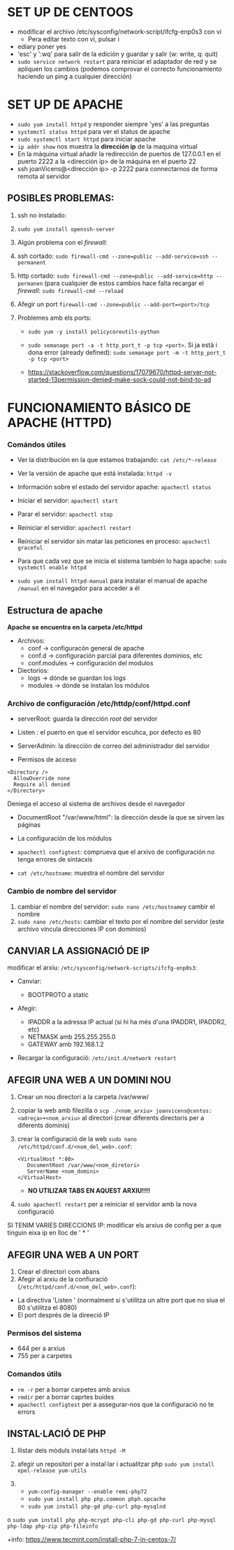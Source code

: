 # SET UP DE CENTOOS

- modificar el archivo /etc/sysconfig/network-script/ifcfg-enp0s3 con vi
  - Pera editar texto con vi, pulsar i
- ediary poner yes
- 'esc' y ':wq' para salir de la edición y guardar y salir (w: write, q: quit)
- `sudo service network restart` para reiniciar el adaptador de red y se apliquen los cambios
(podemos comprovar el correcto funcionamiento haciendo un ping a cualquier dirección)

# SET UP DE APACHE

- `sudo yum install httpd` y responder siempre 'yes' a las preguntas
- `systemctl status httpd` para ver el status de apache
- `sudo systemctl start httpd` para iniciar apache
- `ip addr show` nos muestra la **dirección ip** de la maquina virtual
- En la máquina virtual añadir la redirección de puertos de 127.0.0.1 en el puerto 2222 a la <dirección ip> de la máquina en el puerto 22
- ssh joanVicens@<dirección ip> -p 2222 para connectarnos de forma remota al servidor

## POSIBLES PROBLEMAS:
 1. ssh no instalado:
  1. `sudo yum install openssh-server`
 2. Algún problema con el *firewall*:
  1. ssh cortado: `sudo firewall-cmd --zone=public --add-service=ssh --permanent`
  2. http cortado: `sudo firewall-cmd --zone=public --add-service=http --permanen`
  (para cualquier de estos cambios hace falta recargar el *firewall*: `sudo firewall-cmd --reload`

  1. Afegir un port `firewall-cmd --zone=public --add-port=<port>/tcp `
  1. Problemes amb els ports:
      * `sudo yum -y install policycoreutils-python`
      * `sudo semanage port -a -t http_port_t -p tcp <port>`. Si ja està i dona error (already defined): `sudo semanage port -m -t http_port_t -p tcp <port>`

      * https://stackoverflow.com/questions/17079670/httpd-server-not-started-13permission-denied-make-sock-could-not-bind-to-ad

# FUNCIONAMIENTO BÁSICO DE APACHE (HTTPD)

### Comándos útiles
  - Ver la distribución en la que estamos trabajando: `cat /etc/*-release`
  - Ver la versión de apache que está instalada: `httpd -v`
  - Información sobre el estado del servidor apache: `apachectl status`
  - Iniciar el servidor: `apachectl start`
  - Parar el servidor: `apachectl stop`
  - Reiniciar el servidor: `apachectl restart`
  - Reiniciar el servidor sin matar las peticiones en proceso: `apachectl graceful`

 - Para que cada vez que se inicia el sistema también lo haga apache: `sudo systemctl enable httpd`
 - `sudo yum install httpd-manual` para instalar el manual de apache `/manual` en el navegador para acceder a él

## Estructura de apache

**Apache se encuentra en la carpeta /etc/httpd**

* Archivos:
  * conf -> configuracón general de apache
  * conf.d -> configuración parcial para diferentes dominios, etc
  * conf.modules -> configuración del modulos
* Diectorios:
  * logs -> dónde se guardan los logs
  * modules -> dónde se instalan los módulos


### Archivo de configuración /etc/httdp/conf/httpd.conf

* serverRoot: guarda la dirección *root* del servidor
* Listen <num>: el puerto en que el servidor escuhca, por defecto es 80
* ServerAdmin: la dirección de correo del administrador del servidor

* Permisos de acceso
```
<Directory />
  AllowOverride none
  Require all denied
</Directory>
```
  Deniega el acceso al sistema de archivos desde el navegador

* DocumentRoot "/var/www/html": la dirección desde la que se sirven las páginas

* *<IfModule />* La configuración de los módulos

* `apachectl configtest`: comprueva que el arxivo de configuración no tenga errores de sintacxis

* `cat /etc/hostname`: muestra el nombre del servidor

### Cambio de nombre del servidor

 1. cambiar el nombre del servidor: `sudo nano /etc/hostname`y cambir el nombre
 2. `sudo nano /etc/hosts`: cambiar el texto por el nombre del servidor (este archivo vincula direcciones IP con dominios)

## CANVIAR LA ASSIGNACIÓ DE IP
 modificar el arxiu: `/etc/sysconfig/network-scripts/ifcfg-enp0s3`:
 * Canviar:
   * BOOTPROTO a static
 * Afegir:
     * IPADDR a la adressa IP actual (si hi ha més d'una IPADDR1, IPADDR2, etc)
     * NETMASK amb 255.255.255.0
     * GATEWAY amb 192.168.1.2

* Recargar la configuració: `/etc/init.d/network restart`

## AFEGIR UNA WEB A UN DOMINI NOU
1. Crear un nou directori a la carpeta /var/www/
1. copiar la web amb filezilla o `scp ./<nom_arxiu> joanvicens@centos:<adreça>+<nom_arxiu>` al directori (crear diferents directoris per a diferents dominis)
1. crear la configuració de la web `sudo nano /etc/httpd/conf.d/<nom_del_web>.conf`:
    ```
    <VirtualHost *:80>
       DocumentRoot /var/www/<nom_diretori>
       ServerName <nom_domini>
    </VirtualHost>
    ```
    * **NO UTILIZAR TABS EN AQUEST ARXIU!!!!**

1. `sudo apachectl restart` per a reiniciar el servidor amb la nova configuració

SI TENIM VARIES DIRECCIONS IP:
modificar els arxius de config per a que tinguin eixa ip en lloc de ' * '

## AFEGIR UNA WEB A UN PORT
1. Crear el directori com abans
1. Afegir al arxiu de la confiuració (`/etc/httpd/conf.d/<nom_del_web>.conf`):
  + La directiva 'Listen <port>' (normalment si s'utilitza un altre port que no siua el 80 s'utilitza el 8080)
  + El port després de la direeció IP


### Permisos del sistema
* 644 per a arxius
* 755 per a carpetes

### Comandos útils
* `rm -r` per a borrar carpetes amb arxius
* `rmdir` per a borrar caprtes buides
* `apachectl configtest` per a assegurar-nos que la configuració no te errors

## INSTAL·LACIÓ DE PHP

1. llistar dels mòduls instal·lats `httpd -M`

2. afegir un repositori per a instal·lar i actualitzar php `sudo yum install epel-release yum-utils`

3. * `yum-config-manager --enable remi-php72`
   * `sudo yum install php php.common phph.opcache`
   * `sudo yum install php-gd php-curl php-mysqlnd`


o  `sudo yum install php php-mcrypt php-cli php-gd php-curl php-mysql php-ldap php-zip php-fileinfo`

+info: https://www.tecmint.com/install-php-7-in-centos-7/
